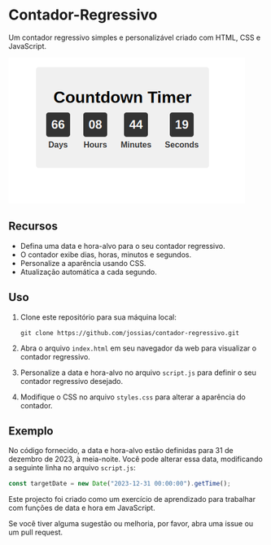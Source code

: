 # Contador-Regressivo
Um contador regressivo simples e personalizável criado com HTML, CSS e JavaScript.

![Contador Regressivo](Screenshot.png)

## Recursos

- Defina uma data e hora-alvo para o seu contador regressivo.
- O contador exibe dias, horas, minutos e segundos.
- Personalize a aparência usando CSS.
- Atualização automática a cada segundo.

## Uso

1. Clone este repositório para sua máquina local:

    ```
    git clone https://github.com/jossias/contador-regressivo.git
    ```

2. Abra o arquivo `index.html` em seu navegador da web para visualizar o contador regressivo.

3. Personalize a data e hora-alvo no arquivo `script.js` para definir o seu contador regressivo desejado.

4. Modifique o CSS no arquivo `styles.css` para alterar a aparência do contador.

## Exemplo

No código fornecido, a data e hora-alvo estão definidas para 31 de dezembro de 2023, à meia-noite. Você pode alterar essa data, modificando a seguinte linha no arquivo `script.js`:

```javascript
const targetDate = new Date("2023-12-31 00:00:00").getTime();
```

Este projecto foi criado como um exercício de aprendizado para trabalhar com funções de data e hora em JavaScript.

Se você tiver alguma sugestão ou melhoria, por favor, abra uma issue ou um pull request.
